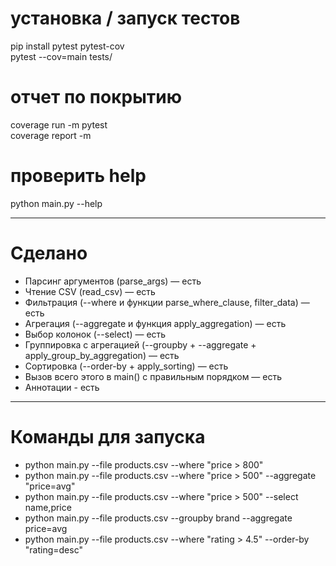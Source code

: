 # установка / запуск тестов
pip install pytest pytest-cov <br>
pytest --cov=main tests/

# отчет по покрытию
coverage run -m pytest <br>
coverage report -m

# проверить help
python main.py --help

---

# Сделано
- Парсинг аргументов (parse_args) — есть
- Чтение CSV (read_csv) — есть
- Фильтрация (--where и функции parse_where_clause, filter_data) — есть
- Агрегация (--aggregate и функция apply_aggregation) — есть
- Выбор колонок (--select) — есть
- Группировка с агрегацией (--groupby + --aggregate + apply_group_by_aggregation) — есть
- Сортировка (--order-by + apply_sorting) — есть
- Вызов всего этого в main() с правильным порядком — есть
- Аннотации - есть

---

# Команды для запуска
- python main.py --file products.csv --where "price > 800"
- python main.py --file products.csv --where "price > 500" --aggregate "price=avg"
- python main.py --file products.csv --where "price > 500" --select name,price
- python main.py --file products.csv --groupby brand --aggregate price=avg
- python main.py --file products.csv --where "rating > 4.5" --order-by "rating=desc"
